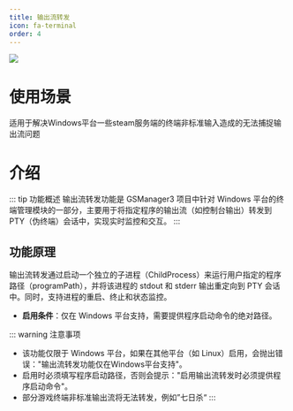 ```yaml
---
title: 输出流转发
icon: fa-terminal
order: 4
---
```

![](https://images.server.xiaozhuhouses.asia:3000/i/2025/07/16/w4icpy.png)
# 使用场景
适用于解决Windows平台一些steam服务端的终端非标准输入造成的无法捕捉输出流问题

# 介绍

::: tip 功能概述
输出流转发功能是 GSManager3 项目中针对 Windows 平台的终端管理模块的一部分，主要用于将指定程序的输出流（如控制台输出）转发到 PTY（伪终端）会话中，实现实时监控和交互。
:::

## 功能原理

输出流转发通过启动一个独立的子进程（ChildProcess）来运行用户指定的程序路径（programPath），并将该进程的 stdout 和 stderr 输出重定向到 PTY 会话中。同时，支持进程的重启、终止和状态监控。

- **启用条件**：仅在 Windows 平台支持，需要提供程序启动命令的绝对路径。

::: warning 注意事项
- 该功能仅限于 Windows 平台，如果在其他平台（如 Linux）启用，会抛出错误："输出流转发功能仅在Windows平台支持"。
- 启用时必须填写程序启动路径，否则会提示："启用输出流转发时必须提供程序启动命令"。
- 部分游戏终端非标准输出流将无法转发，例如”七日杀“
:::